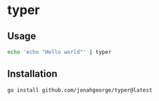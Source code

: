 # typer

## Usage

```sh
echo 'echo "Hello world"' | typer
```

## Installation

```sh
go install github.com/jonahgeorge/typer@latest
```
